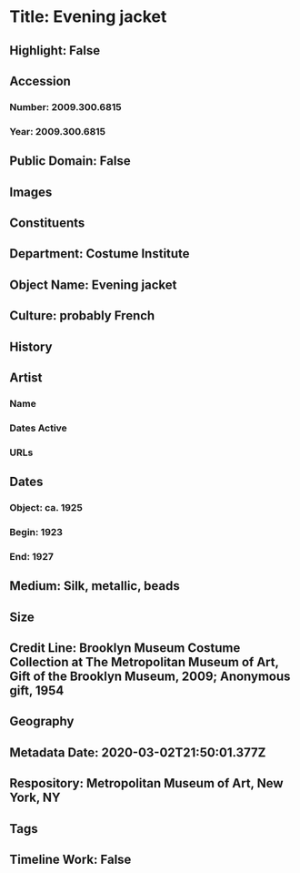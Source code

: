# Title: Evening jacket
## Highlight: False
## Accession
### Number: 2009.300.6815
### Year: 2009.300.6815
## Public Domain: False
## Images
## Constituents
## Department: Costume Institute
## Object Name: Evening jacket
## Culture: probably French
## History
## Artist
### Name
### Dates Active
### URLs
## Dates
### Object: ca. 1925
### Begin: 1923
### End: 1927
## Medium: Silk, metallic, beads
## Size
## Credit Line: Brooklyn Museum Costume Collection at The Metropolitan Museum of Art, Gift of the Brooklyn Museum, 2009; Anonymous gift, 1954
## Geography
## Metadata Date: 2020-03-02T21:50:01.377Z
## Respository: Metropolitan Museum of Art, New York, NY
## Tags
## Timeline Work: False